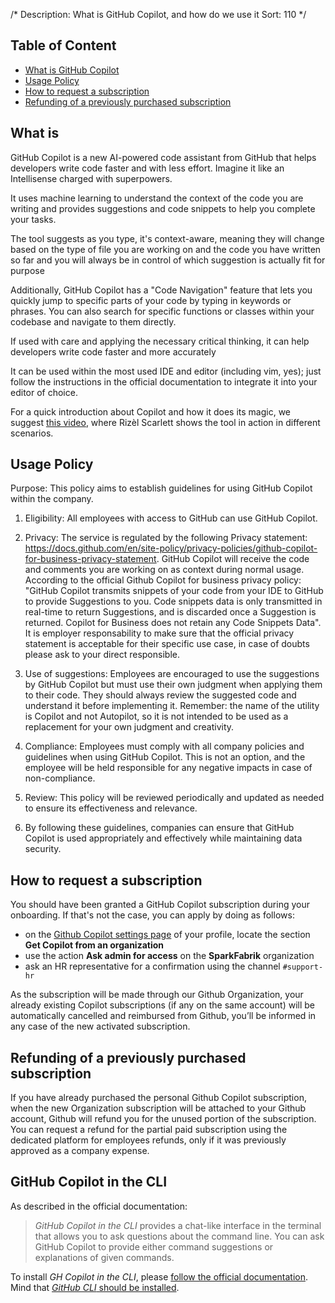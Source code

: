 /*
Description: What is GitHub Copilot, and how do we use it
Sort: 110
*/

## Table of Content

- [What is GitHub Copilot](#what-is)
- [Usage Policy](#usage-policy)
- [How to request a subscription](#how-to-request-a-subscription)
- [Refunding of a previously purchased subscription](#refunding-of-a-previously-purchased-subscription)

## What is

GitHub Copilot is a new AI-powered code assistant from GitHub that helps developers write code faster and with less effort. Imagine it like an Intellisense charged with superpowers.

It uses machine learning to understand the context of the code you are writing and provides suggestions and code snippets to help you complete your tasks.

The tool suggests as you type, it's context-aware, meaning they will change based on the type of file you are working on and the code you have written so far and you will always be in control of which suggestion is actually fit for purpose

Additionally, GitHub Copilot has a "Code Navigation" feature that lets you quickly jump to specific parts of your code by typing in keywords or phrases. You can also search for specific functions or classes within your codebase and navigate to them directly.

If used with care and applying the necessary critical thinking, it can help developers write code faster and more accurately

It can be used within the most used IDE and editor (including vim, yes); just follow the instructions in the official documentation to integrate it into your editor of choice.

For a quick introduction about Copilot and how it does its magic, we suggest [this video](https://www.youtube.com/watch?v=inr1fFxvFAw), where Rizèl Scarlett shows the tool in action in different scenarios.

## Usage Policy

Purpose: This policy aims to establish guidelines for using GitHub Copilot within the company.

1. Eligibility: All employees with access to GitHub can use GitHub Copilot.

2. Privacy: The service is regulated by the following Privacy statement: https://docs.github.com/en/site-policy/privacy-policies/github-copilot-for-business-privacy-statement. GitHub Copilot will receive the code and comments you are working on as context during normal usage. According to the official Github Copilot for business privacy policy: "GitHub Copilot transmits snippets of your code from your IDE to GitHub to provide Suggestions to you. Code snippets data is only transmitted in real-time to return Suggestions, and is discarded once a Suggestion is returned. Copilot for Business does not retain any Code Snippets Data". It is employer responsability to make sure that the official privacy statement is acceptable for their specific use case, in case of doubts please ask to your direct responsible.

3. Use of suggestions: Employees are encouraged to use the suggestions by GitHub Copilot but must use their own judgment when applying them to their code. They should always review the suggested code and understand it before implementing it. Remember: the name of the utility is Copilot and not Autopilot, so it is not intended to be used as a replacement for your own judgment and creativity.

4. Compliance: Employees must comply with all company policies and guidelines when using GitHub Copilot.
   This is not an option, and the employee will be held responsible for any negative impacts in case of non-compliance.

5. Review: This policy will be reviewed periodically and updated as needed to ensure its effectiveness and relevance.

6. By following these guidelines, companies can ensure that GitHub Copilot is used appropriately and effectively while maintaining data security.

## How to request a subscription

You should have been granted a GitHub Copilot subscription during your onboarding. If that's not the case, you can apply by doing as follows:
- on the [Github Copilot settings page](https://github.com/settings/copilot) of your profile, locate the section **Get Copilot from an organization**
- use the action **Ask admin for access** on the **SparkFabrik** organization
- ask an HR representative for a confirmation using the channel `#support-hr`

As the subscription will be made through our Github Organization, your already existing Copilot subscriptions (if any on the same account) will be automatically cancelled and reimbursed from Github, you’ll be informed in any case of the new activated subscription.

## Refunding of a previously purchased subscription

If you have already purchased the personal Github Copilot subscription, when the new Organization subscription will be attached to your Github account, Github will refund you for the unused portion of the subscription. You can request a refund for the partial paid subscription using the dedicated platform for employees refunds, only if it was previously approved as a company expense.

## GitHub Copilot in the CLI

As described in the official documentation:

> _GitHub Copilot in the CLI_ provides a chat-like interface in the terminal that allows you to ask questions about the command line. You can ask GitHub Copilot to provide either command suggestions or explanations of given commands.

To install _GH Copilot in the CLI_, please [follow the official documentation](https://docs.github.com/en/copilot/github-copilot-in-the-cli/using-github-copilot-in-the-cli#installing-copilot-in-the-cli).  
Mind that [_GitHub CLI_ should be installed](https://github.com/cli/cli#installation).
